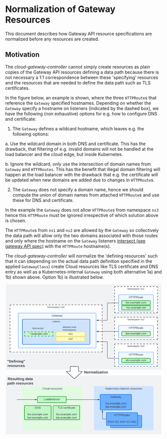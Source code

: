 # Normalization of Gateway Resources

This document describes how Gateway API resource specifications are
normalized before any resources are created.

## Motivation

The *cloud-gateway-controller* cannot simply create resources as plain
copies of the Gateway API resources defining a data path because there
is not necessary a 1:1 correspondence between these 'specifying'
resources and the resources that are needed to define the data path
such as TLS certificates.

In the figure below, an example is shown, where the three `HTTPRoute`s
that reference the `Gateway` specified hostnames. Depending on whether
the `Gateway` specify a hostname on listeners (indicated by the dashed
box), we have the following (non exhaustive) options for e.g. how to
configure DNS and certificate:

1. The `Gateway` defines a wildcard hostname, which leaves e.g. the
   following options:

  a. Use the wildcard domain in both DNS and certificate. This has the
     drawback, that filtering of e.g. invalid domains will not be handled
     at the load balancer and the cloud edge, but inside Kubernetes.

  b. Ignore the wildcard, only use the intersection of domain names
     from `Gateway` and `HTTPRoutes`. This has the benefit that
     illegal domain filtering will happen at the load balancer with
     the drawback that e.g. the certificate will be updated when new
     domains are added due to changes in `HTTPRoute`s.

2. The `Gateway` does not specify a domain name, hence we should
   compute the union of domain names from attached `HTTPRoute`s and use
   these for DNS and certificate.

In the example the `Gateway` does not allow `HTTPRoute`s from
namespace `ns3` hence this `HTTPRoute` must be ignored irrespective of
which solution above is chosen.

The `HTTPRoute`s from `ns1` and `ns2` are allowed by the `Gateway` so
collectively the data path will allow only the two domains associated
with those routes and only where the hostname on the `Gateway`
listeners [intersect (see gateway API
spec)](https://gateway-api.sigs.k8s.io/references/spec/#gateway.networking.k8s.io%2fv1beta1.Listener)
with the `HTTPRoute` hostname(s).

The *cloud-gateway-controller* will normalize the 'defining resources'
such that it can (depending on the actual data path definition
specified in the applied `GatewayClass`) create Cloud resources like
TLS certificate and DNS entry as well as a Kubernetes-internal
`Gateway` using both alternative 1a) and 1b) shown above. Option 1b)
is illustrated below.

![Normalization of TLDs](images/normalization-tld.png)
